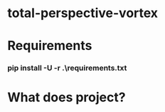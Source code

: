 # total-perspective-vortex

# Requirements

### pip install -U -r .\requirements.txt

# What does project?

